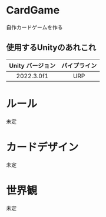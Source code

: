 # CardGame
自作カードゲームを作る

## 使用するUnityのあれこれ
| Unity バージョン | パイプライン |
|:---------------:|:-----------:|
|   2022.3.0f1    |     URP     |

# ルール
未定

# カードデザイン
未定

# 世界観
未定

